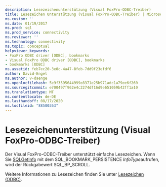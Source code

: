 ```yaml
---
description: Lesezeichenunterstützung (Visual FoxPro-ODBC-Treiber)
title: Lesezeichen Unterstützung (Visual FoxPro-ODBC-Treiber) | Microsoft-Dokumentation
ms.custom: ''
ms.date: 01/19/2017
ms.prod: sql
ms.prod_service: connectivity
ms.reviewer: ''
ms.technology: connectivity
ms.topic: conceptual
helpviewer_keywords:
- FoxPro ODBC driver [ODBC], bookmarks
- Visual FoxPro ODBC driver [ODBC], bookmarks
- bookmarks [ODBC]
ms.assetid: feb7ec20-3e0c-4a47-8feb-7dd9f23efdf6
author: David-Engel
ms.author: v-daenge
ms.openlocfilehash: 5e9f3595644999e8371e25b971adc1a79ee6f260
ms.sourcegitcommit: e700497f962e4c2274df16d9e651059b42ff1a10
ms.translationtype: MT
ms.contentlocale: de-DE
ms.lasthandoff: 08/17/2020
ms.locfileid: "88500363"
---
```

# <a name="bookmark-support-visual-foxpro-odbc-driver"></a>Lesezeichenunterstützung (Visual FoxPro-ODBC-Treiber)
Der Visual FoxPro-ODBC-Treiber unterstützt einfache Lesezeichen. Wenn Sie [SQLGetInfo](../../odbc/microsoft/sqlgetinfo-visual-foxpro-odbc-driver.md) mit dem SQL_BOOKMARK_PERSISTENCE *InfoType*aufrufen, wird der Rückgabewert SQL_BP_SCROLL.  
  
 Weitere Informationen zu Lesezeichen finden Sie unter [Lesezeichen (ODBC)](../../odbc/reference/develop-app/bookmarks-odbc.md).
